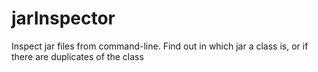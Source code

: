 jarInspector
============

Inspect jar files from command-line. Find out in which jar a class is, or if there are duplicates of the class
